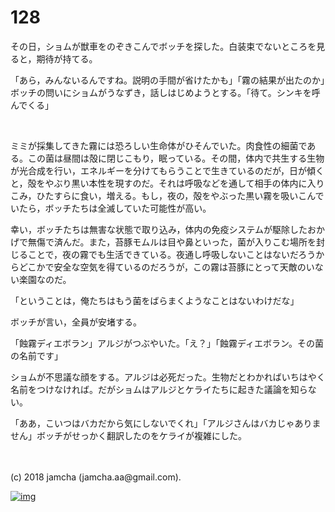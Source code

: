 # 128

その日，ショムが獣車をのぞきこんでボッチを探した。白装束でないところを見ると，期待が持てる。  

「あら，みんないるんですね。説明の手間が省けたかも」「霧の結果が出たのか」ボッチの問いにショムがうなずき，話しはじめようとする。「待て。シンキを呼んでくる」  

<br>  

ミミが採集してきた霧には恐ろしい生命体がひそんでいた。肉食性の細菌である。この菌は昼間は殻に閉じこもり，眠っている。その間，体内で共生する生物が光合成を行い，エネルギーを分けてもらうことで生きているのだが，日が傾くと，殻をやぶり黒い本性を現すのだ。それは呼吸などを通して相手の体内に入りこみ，ひたすらに食い，増える。もし，夜の，殻をやぶった黒い霧を吸いこんでいたら，ボッチたちは全滅していた可能性が高い。  

幸い，ボッチたちは無害な状態で取り込み，体内の免疫システムが駆除したおかげで無傷で済んだ。また，苔豚モムルは目や鼻といった，菌が入りこむ場所を封じることで，夜の霧でも生活できている。夜通し呼吸しないことはないだろうからどこかで安全な空気を得ているのだろうが，この霧は苔豚にとって天敵のいない楽園なのだ。  

「ということは，俺たちはもう菌をばらまくようなことはないわけだな」  

ボッチが言い，全員が安堵する。  

「蝕霧ディエボラン」アルジがつぶやいた。「え？」「蝕霧ディエボラン。その菌の名前です」  

ショムが不思議な顔をする。アルジは必死だった。生物だとわかればいちはやく名前をつけなければ。だがショムはアルジとケライたちに起きた議論を知らない。  

「ああ，こいつはバカだから気にしないでくれ」「アルジさんはバカじゃありません」ボッチがせっかく翻訳したのをケライが複雑にした。  

<br>  
<br>  
(c) 2018 jamcha (jamcha.aa@gmail.com).  

[![img](http://i.creativecommons.org/l/by-nc-sa/4.0/88x31.png)](http://creativecommons.org/licenses/by-nc-sa/4.0/deed)